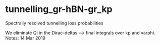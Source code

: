 # tunnelling_gr-hBN-gr_kp
Spectrally resolved tunnelling loss probabilities 

We eliminate Qi in the Dirac-deltas --> final integrals over kp and varphi.
Notes: 14 Mar 2019
